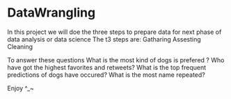 # DataWrangling

In this project we will doe the three steps to prepare data for next phase of data analysis or data science
The t3 steps are:
    Gatharing
    Assesting
    Cleaning

To answer these questions
    What is the most kind of dogs is prefered ?
    Who have got the highest favorites and retweets?
    What is the top frequent predictions of dogs have occured?
    What is the most name repeated?

Enjoy ^_~ 
